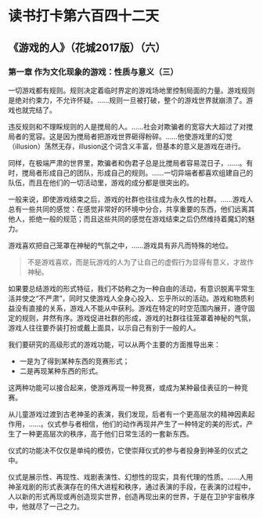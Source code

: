 # 读书打卡第六百四十二天
## 《游戏的人》（花城2017版）（六）
### 第一章 作为文化现象的游戏：性质与意义（三）

一切游戏都有规则。规则决定着临时界定的游戏场地里控制局面的力量。游戏规则是绝对约束力，不允许怀疑。……规则一旦被打破，整个的游戏世界就崩溃了。游戏也就完结了。

违反规则和不理睬规则的人是搅局的人。……社会对欺骗者的宽容大大超过了对搅局者的宽容。这是因为搅局者把游戏世界砸得粉碎。……他使游戏里的幻觉（illusion）荡然无存，illusion这个词含义丰富，但基本的意义是游戏在进行。

同样，在极端严肃的世界里，欺骗者和伪君子总是比搅局者容易混日子，……。有时，搅局者形成自己的团队，形成自己的规则。……一切异端者都喜欢组建自己的队伍，而且在他们的一切活动里，游戏的成分都是很突出的。

一般来说，即使游戏结束之后，游戏的社群也往往成为永久性的社群。……游戏人总有一些共同的感觉：在感觉非常好的环境中分合，共享重要的东西，他们远离其他人，拒绝一般的规范；而且这些共同的感觉在游戏结束之后仍然维持着魔幻的魅力。

游戏喜欢把自己笼罩在神秘的气氛之中，……游戏具有非凡而特殊的地位。
> 不是游戏喜欢，而是玩游戏的人为了让自己的虚假行为显得有意义，才故作神秘。

如果要总结游戏的形式特征，我们不妨称之为一种自由的活动，有意识脱离平常生活并使之“不严肃”，同时又使游戏人全身心投入、忘乎所以的活动。游戏和物质利益没有直接的关系，游戏人不能从中获利。游戏在特定的时空范围内展开，遵守固定的规则，井然有序。游戏促进社群的形成，游戏的社群往往笼罩着神秘的气氛，游戏人往往要乔装打扮或戴上面具，以示自己有别于一般的人。

我们要研究的高级形式的游戏功能，可以从两个主要的方面推导出来：
* 一是为了得到某种东西的竞赛形式；
* 二是再现某种东西的形式。

这两种功能可以接合起来，使游戏再现一种竞赛，或成为某种最佳表征的一种竞赛。

从儿童游戏过渡到古老神圣的表演，我们发现，后者有一个更高层次的精神因素起作用，……。仪式参与者相信，他们的动作再现并产生了一种特定的美的形式，产生了一种更高层次的秩序，高于他们日常生活的一套新东西。

仪式的功能决不仅仅是单纯的模仿，它使崇拜仪式的参与者投身到神圣的仪式之中。

仪式是展示性、再现性、戏剧表演性、幻想性的现实，具有代理的性质。……人用神圣戏剧的形式表演存在的伟大进程和秩序，通过表演的手段，在表演的过程中，人以新的形式再现或再创造现实世界，创造再现出来的世界，于是在卫护宇宙秩序中，他就尽了一己之力。

